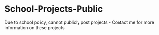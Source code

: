# School-Projects-Public
Due to school policy, cannot publicly post projects - Contact me for more information on these projects
